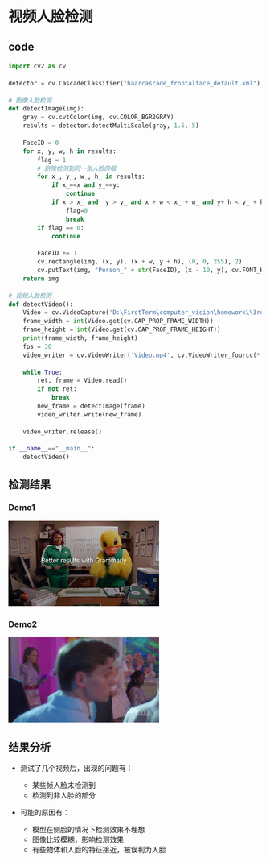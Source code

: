 # 视频人脸检测

## code

```python
import cv2 as cv

detector = cv.CascadeClassifier("haarcascade_frontalface_default.xml")

# 图像人脸检测
def detectImage(img):
    gray = cv.cvtColor(img, cv.COLOR_BGR2GRAY)
    results = detector.detectMultiScale(gray, 1.5, 5)

    FaceID = 0
    for x, y, w, h in results:
        flag = 1
        # 删除检测到同一张人脸的框
        for x_, y_, w_, h_ in results:
            if x_==x and y_==y:
                continue
            if x > x_ and  y > y_ and x + w < x_ + w_ and y+ h < y_ + h_:
                flag=0
                break
        if flag == 0:
            continue
        
        FaceID += 1
        cv.rectangle(img, (x, y), (x + w, y + h), (0, 0, 255), 2)
        cv.putText(img, "Person_" + str(FaceID), (x - 10, y), cv.FONT_HERSHEY_DUPLEX, 0.8, (255, 0, 0), 1)
    return img
    
# 视频人脸检测    
def detectVideo():
    Video = cv.VideoCapture('D:\FirstTerm\computer_vision\homework\\3rd\\ad1080.mp4')
    frame_width = int(Video.get(cv.CAP_PROP_FRAME_WIDTH))
    frame_height = int(Video.get(cv.CAP_PROP_FRAME_HEIGHT))
    print(frame_width, frame_height)
    fps = 30
    video_writer = cv.VideoWriter('Video.mp4', cv.VideoWriter_fourcc(*'mp4v'), fps, (frame_width, frame_height))

    while True:
        ret, frame = Video.read()
        if not ret:
            break
        new_frame = detectImage(frame)
        video_writer.write(new_frame)

    video_writer.release()

if __name__=="__main__":
    detectVideo()
```



## 检测结果

### Demo1

![demo1](https://github.com/kasvii/PKU_Computer_Vision/blob/main/Class_3/images/demo1.gif)

### Demo2

![demo2](https://github.com/kasvii/PKU_Computer_Vision/blob/main/Class_3/images/demo2.gif)


## 结果分析

- 测试了几个视频后，出现的问题有：
    - 某些帧人脸未检测到
    - 检测到非人脸的部分
    
- 可能的原因有：
    - 模型在侧脸的情况下检测效果不理想
    - 图像比较模糊，影响检测效果
    - 有些物体和人脸的特征接近，被误判为人脸
